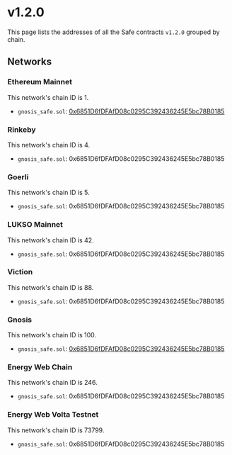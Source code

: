 # v1.2.0

This page lists the addresses of all the Safe contracts `v1.2.0` grouped by chain.

## Networks

### Ethereum Mainnet

This network's chain ID is 1.

- `gnosis_safe.sol`: [0x6851D6fDFAfD08c0295C392436245E5bc78B0185](https://etherscan.io/address/0x6851D6fDFAfD08c0295C392436245E5bc78B0185)

### Rinkeby

This network's chain ID is 4.

- `gnosis_safe.sol`: 0x6851D6fDFAfD08c0295C392436245E5bc78B0185

### Goerli

This network's chain ID is 5.

- `gnosis_safe.sol`: 0x6851D6fDFAfD08c0295C392436245E5bc78B0185

### LUKSO Mainnet

This network's chain ID is 42.

- `gnosis_safe.sol`: 0x6851D6fDFAfD08c0295C392436245E5bc78B0185

### Viction

This network's chain ID is 88.

- `gnosis_safe.sol`: 0x6851D6fDFAfD08c0295C392436245E5bc78B0185

### Gnosis

This network's chain ID is 100.

- `gnosis_safe.sol`: [0x6851D6fDFAfD08c0295C392436245E5bc78B0185](https://gnosisscan.io/address/0x6851D6fDFAfD08c0295C392436245E5bc78B0185)

### Energy Web Chain

This network's chain ID is 246.

- `gnosis_safe.sol`: 0x6851D6fDFAfD08c0295C392436245E5bc78B0185

### Energy Web Volta Testnet

This network's chain ID is 73799.

- `gnosis_safe.sol`: 0x6851D6fDFAfD08c0295C392436245E5bc78B0185
